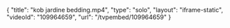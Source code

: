 {
    "title": "kob jardine bedding.mp4",
    "type": "solo",
    "layout": "iframe-static",
    "videoId": "109964659",
    "url": "\/tvpembed\/109964659"
}